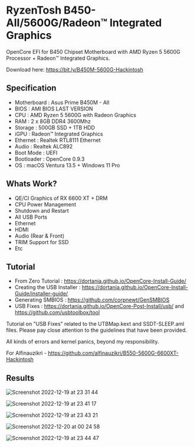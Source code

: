 # RyzenTosh B450-AII/5600G/Radeon™ Integrated Graphics
OpenCore EFI for B450 Chipset Motherboard with AMD Ryzen 5 5600G Processor + Radeon™ Integrated Graphics.

Download here: https://bit.ly/B450M-5600G-Hackintosh 
## Specification

- Motherboard     : Asus Prime B450M - AII
- BIOS      : AMI BIOS LAST VERSION
- CPU       : AMD Ryzen 5 5600G with Radeon Graphics
- RAM       : 2 x 8GB DDR4 3600Mhz
- Storage   : 500GB SSD + 1TB HDD
- iGPU      : Radeon™ Integrated Graphics
- Ethernet  : Realtek RTL8111 Ethernet
- Audio     : Realtek ALC892
- Boot Mode : UEFI
- Bootloader : OpenCore 0.9.3
- OS : macOS Ventura 13.5 + Windows 11 Pro

## Whats Work?

- QE/CI Graphics of RX 6600 XT + DRM
- CPU Power Management
- Shutdown and Restart
- All USB Ports
- Ethernet
- HDMI
- Audio (Rear & Front)
- TRIM Support for SSD
- Etc

## Tutorial
- From Zero Tutorial : https://dortania.github.io/OpenCore-Install-Guide/
- Creating the USB Installer : https://dortania.github.io/OpenCore-Install-Guide/installer-guide/
- Generating SMBIOS : https://github.com/corpnewt/GenSMBIOS
- USB Fixes : https://dortania.github.io/OpenCore-Post-Install/usb/ and https://github.com/usbtoolbox/tool

Tutorial on "USB Fixes" related to the UTBMap.kext and SSDT-SLEEP.aml files. Please pay close attention to the guidelines that have been provided.

All kinds of errors and kernel panics, beyond my responsibility.

For Alfinauzikri - https://github.com/alfinauzikri/B550-5600G-6600XT-Hackintosh

## Results
![Screenshot 2022-12-19 at 23 31 44](https://user-images.githubusercontent.com/14070303/208474954-27f296fe-ea67-4485-9874-0fc14e7dec94.png)

![Screenshot 2022-12-19 at 23 41 17](https://user-images.githubusercontent.com/14070303/208475833-ee64b1c0-48e2-4cca-a662-acef192670d7.png)

![Screenshot 2022-12-19 at 23 43 21](https://user-images.githubusercontent.com/14070303/208476289-1a5a690a-b65e-45a9-963b-a565bee3276d.png)

![Screenshot 2022-12-20 at 00 24 58](https://user-images.githubusercontent.com/14070303/208484200-d7a09d39-5366-41e8-ba68-456b565b1675.png)

![Screenshot 2022-12-19 at 23 44 47](https://user-images.githubusercontent.com/14070303/208476516-b0d11a7c-4832-4868-be55-cb92da6db780.png)
